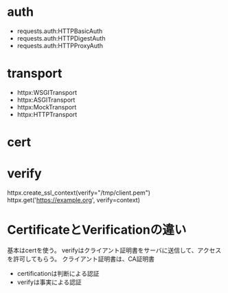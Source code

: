 # auth
- requests.auth:HTTPBasicAuth
- requests.auth:HTTPDigestAuth
- requests.auth:HTTPProxyAuth

# transport
- httpx:WSGITransport
- httpx:ASGITransport
- httpx:MockTransport
- httpx:HTTPTransport

# cert

# verify
httpx.create_ssl_context(verify="/tmp/client.pem")
httpx.get('https://example.org', verify=context)

# CertificateとVerificationの違い

基本はcertを使う。
verifyはクライアント証明書をサーバに送信して、アクセスを許可してもらう。
クライアント証明書は、CA証明書

- certificationは判断による認証
- verifyは事実による認証